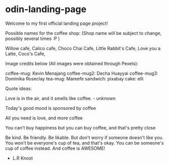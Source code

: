 # odin-landing-page

Welcome to my first official landing page project!

Possible names for the coffee shop:
(Shop name will be subject to change, possibly several times :P )

Willow cafe, 
Calico cafe, 
Choco Chai Cafe, 
Little Rabbit's Cafe, 
Love you a Latte, 
Coco's Cafe, 


Image credits below (All images were obtained through Pexels):

coffee-mug: Kevin Menajang 
coffee-mug2: Decha Huayyai
coffee-mug3: Dominika Roseclay
tea-mug: Mareefe
sandwich: pixabay
cake: elli

Quote ideas:

Love is in the air, and it smells like coffee. - unknown 

Today's good mood is sponsored by coffee

All you need is love, and more coffee

You can't buy happiness but you can buy coffee, and that's pretty close

Be kind. Be friendly. Be likable. But don't worry if someone doesn't like you. You won't be everyone's cup of tea, and that's okay. You can be someone's cup of coffee instead. And coffee is AWESOME!
- L.R Knost
